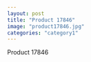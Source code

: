 ```yaml
---
layout: post
title: "Product 17846"
image: "product17846.jpg"
categories: "category1"
---
```

Product 17846
